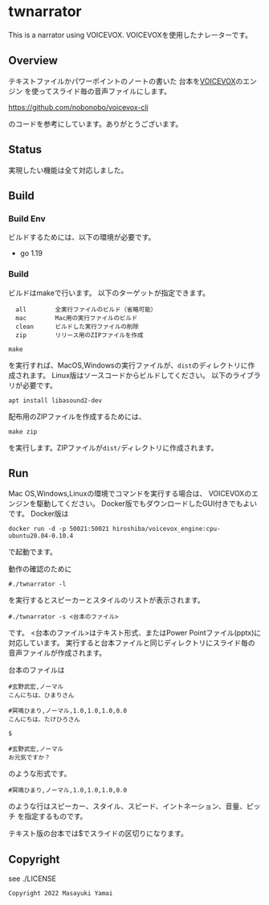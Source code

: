 # twnarrator
This is a narrator using VOICEVOX.
VOICEVOXを使用したナレーターです。


## Overview

テキストファイルかパワーポイントのノートの書いた
台本を[VOICEVOX](https://voicevox.hiroshiba.jp)のエンジン
を使ってスライド毎の音声ファイルにします。

https://github.com/nobonobo/voicevox-cli

のコードを参考にしています。ありがとうございます。

## Status

実現したい機能は全て対応しました。

## Build

### Build Env
ビルドするためには、以下の環境が必要です。

- go 1.19

### Build
ビルドはmakeで行います。
以下のターゲットが指定できます。
```
  all        全実行ファイルのビルド（省略可能）
  mac        Mac用の実行ファイルのビルド
  clean      ビルドした実行ファイルの削除
  zip        リリース用のZIPファイルを作成
```

```
make
```
を実行すれば、MacOS,Windowsの実行ファイルが、`dist`のディレクトリに作成されます。
Linux版はソースコードからビルドしてください。
以下のライブラリが必要です。
```
apt install libasound2-dev
```

配布用のZIPファイルを作成するためには、
```
make zip
```
を実行します。ZIPファイルが`dist/`ディレクトリに作成されます。

## Run

Mac OS,Windows,Linuxの環境でコマンドを実行する場合は、
VOICEVOXのエンジンを駆動してください。
Docker版でもダウンロードしたGUI付きでもよいです。
Docker版は
```
docker run -d -p 50021:50021 hiroshiba/voicevox_engine:cpu-ubuntu20.04-0.10.4
```
で起動でます。

動作の確認のために

``` 
#./twnarrator -l
```
を実行するとスピーカーとスタイルのリストが表示されます。

``` 
#./twnarrator -s <台本のファイル>
```
です。
<台本のファイル>はテキスト形式、またはPower Pointファイル(pptx)に対応しています。
実行すると台本ファイルと同じディレクトリにスライド毎の音声ファイルが作成されます。

台本のファイルは

```
#玄野武宏,ノーマル
こんにちは、ひまりさん

#冥鳴ひまり,ノーマル,1.0,1.0,1.0,0.0
こんにちは、たけひろさん

$

#玄野武宏,ノーマル
お元気ですか？

```
のような形式です。

```
#冥鳴ひまり,ノーマル,1.0,1.0,1.0,0.0
```
のような行はスピーカー、スタイル、スピード、イントネーション、音量、ピッチ
を指定するものです。

テキスト版の台本では$でスライドの区切りになります。


## Copyright

see ./LICENSE

```
Copyright 2022 Masayuki Yamai
```

